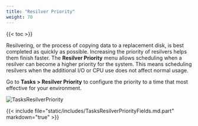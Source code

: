 ```yaml
---
title: "Resilver Priority"
weight: 70
---
```


{{< toc >}}

Resilvering, or the process of copying data to a replacement disk, is best completed as quickly as possible.
Increasing the priority of resilvers helps them finish faster.
The **Resilver Priority** menu allows scheduling when a resilver can become a higher priority for the system.
This means scheduling resilvers when the additional I/O or CPU use does not affect normal usage.

Go to **Tasks > Resilver Priority** to configure the priority to a time that most effective for your environment.

![TasksResilverPriority](/images/CORE/12.0/TasksResilverPriority.png "Scheduling Resilver Priority Times")

{{< include file="static/includes/TasksResilverPriorityFields.md.part" markdown="true" >}}
